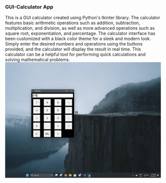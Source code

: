 ### GUI-Calculator App
This is a GUI calculator created using Python's tkinter library. The calculator features basic arithmetic operations such as addition, subtraction, multiplication, and division, as well as more advanced operations such as square root, exponentiation, and percentage. The calculator interface has been customized with a black color theme for a sleek and modern look. Simply enter the desired numbers and operations using the buttons provided, and the calculator will display the result in real time. This calculator can be a helpful tool for performing quick calculations and solving mathematical problems.
<img src="calculator.jpg" alt="Image description">
